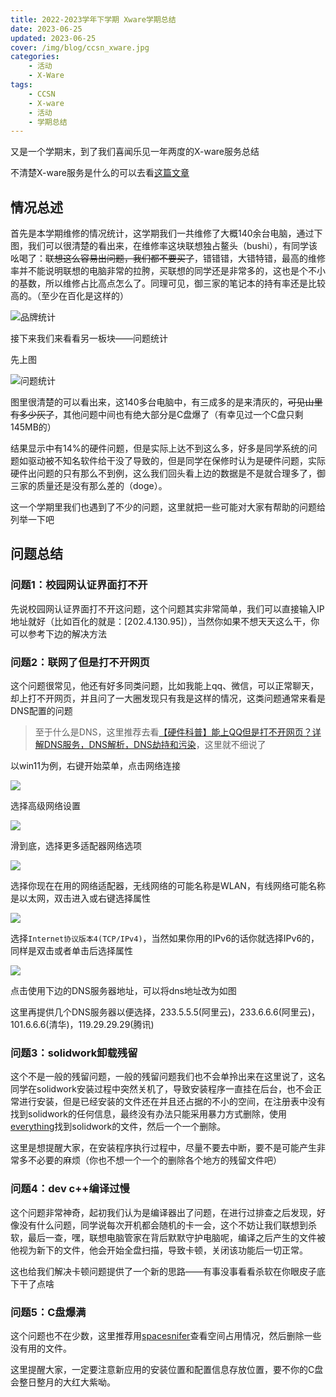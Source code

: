 ```yaml
---
title: 2022-2023学年下学期 Xware学期总结 
date: 2023-06-25
updated: 2023-06-25
cover: /img/blog/ccsn_xware.jpg
categories:
    - 活动
    - X-Ware
tags: 
    - CCSN
    - X-ware
    - 活动
    - 学期总结
---
```


又是一个学期末，到了我们喜闻乐见一年两度的X-ware服务总结

<!-- more -->

不清楚X-ware服务是什么的可以去看[这篇文章](https://ccsn.dev/2022/11/17/%E5%91%A8%E4%BA%94%E6%96%B0%E7%94%9F%E6%AC%A2%E8%BF%8E%E6%B4%BB%E5%8A%A8/#more)

## 情况总述

首先是本学期维修的情况统计，这学期我们一共维修了大概140余台电脑，通过下图，我们可以很清楚的看出来，在维修率这块联想独占鳌头（bushi），有同学该吆喝了：~~联想这么容易出问题，我们都不要买了~~，错错错，大错特错，最高的维修率并不能说明联想的电脑非常的拉胯，买联想的同学还是非常多的，这也是个不小的基数，所以维修占比高点怎么了。同理可见，御三家的笔记本的持有率还是比较高的。（至少在百化是这样的）

![品牌统计](/img/blog/xware2022-2023\_2\_1.jpg)

接下来我们来看看另一板块——问题统计

先上图

![问题统计](/img/blog/xware2022-2023\_2\_2.jpg)

图里很清楚的可以看出来，这140多台电脑中，有三成多的是来清灰的，~~可见山里有多少灰了~~，其他问题中间也有绝大部分是C盘爆了（有幸见过一个C盘只剩145MB的）

结果显示中有14%的硬件问题，但是实际上达不到这么多，好多是同学系统的问题如驱动被不知名软件给干没了导致的，但是同学在保修时认为是硬件问题，实际硬件出问题的只有那么不到例，这么我们回头看上边的数据是不是就合理多了，御三家的质量还是没有那么差的（doge）。

这一个学期里我们也遇到了不少的问题，这里就把一些可能对大家有帮助的问题给列举一下吧

## 问题总结

### 问题1：校园网认证界面打不开

先说校园网认证界面打不开这问题，这个问题其实非常简单，我们可以直接输入IP地址就好（比如百化的就是：[202.4.130.95]），当然你如果不想天天这么干，你可以参考下边的解决方法


### 问题2：联网了但是打不开网页

这个问题很常见，他还有好多同类问题，比如我能上qq、微信，可以正常聊天，却上打不开网页，并且问了一大圈发现只有我是这样的情况，这类问题通常来看是DNS配置的问题

> 至于什么是DNS，这里推荐去看[【硬件科普】能上QQ但是打不开网页？详解DNS服务，DNS解析，DNS劫持和污染](https://www.bilibili.com/video/BV1Rp4y1a7xQ/?share_source=copy_web&vd_source=cbd4106d2cb34ce0e57081cf89455638)，这里就不细说了

以win11为例，右键开始菜单，点击网络连接

![](/img/blog/xware2022-2023\_2\_3.jpg)

选择高级网络设置

![](/img/blog/xware2022-2023\_2\_4.jpg)

滑到底，选择更多适配器网络选项

![](/img/blog/xware2022-2023\_2\_5.jpg)

选择你现在在用的网络适配器，无线网络的可能名称是WLAN，有线网络可能名称是以太网，双击进入或右键选择属性

![](/img/blog/xware2022-2023\_2\_6.jpg)

选择`Internet协议版本4(TCP/IPv4)`，当然如果你用的IPv6的话你就选择IPv6的，同样是双击或者单击后选择属性

![](/img/blog/xware2022-2023\_2\_7.jpg)

点击使用下边的DNS服务器地址，可以将dns地址改为如图

这里再提供几个DNS服务器以便选择，233.5.5.5(阿里云)，233.6.6.6(阿里云)，101.6.6.6(清华)，119.29.29.29(腾讯)

### 问题3：solidwork卸载残留

这个不是一般的残留问题，一般的残留问题我们也不会单拎出来在这里说了，这名同学在solidwork安装过程中突然关机了，导致安装程序一直挂在后台，也不会正常进行安装，但是已经安装的文件还在并且还占据的不小的空间，在注册表中没有找到solidwork的任何信息，最终没有办法只能采用暴力方式删除，使用[everything](https://www.voidtools.com/zh-cn/)找到solidwork的文件，然后一个一个删除。

这里是想提醒大家，在安装程序执行过程中，尽量不要去中断，要不是可能产生非常多不必要的麻烦（你也不想一个一个的删除各个地方的残留文件吧）

### 问题4：dev c++编译过慢

这个问题非常神奇，起初我们认为是编译器出了问题，在进行过排查之后发现，好像没有什么问题，同学说每次开机都会随机的卡一会，这个不妨让我们联想到杀软，最后一查，嘿，联想电脑管家在背后默默守护电脑呢，编译之后产生的文件被他视为新下的文件，他会开始全盘扫描，导致卡顿，关闭该功能后一切正常。

这也给我们解决卡顿问题提供了一个新的思路——有事没事看看杀软在你眼皮子底下干了点啥

### 问题5：C盘爆满

这个问题也不在少数，这里推荐用[spacesnifer](http://www.uderzo.it/main_products/space_sniffer/)查看空间占用情况，然后删除一些没有用的文件。

这里提醒大家，一定要注意新应用的安装位置和配置信息存放位置，要不你的C盘会整日整月的大红大紫呦。